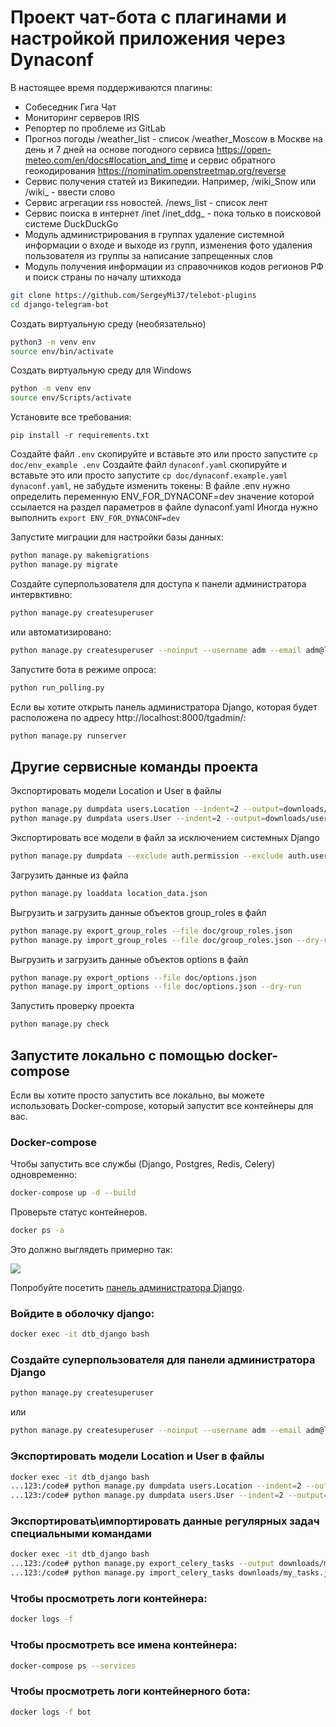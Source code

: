 # Проект чат-бота с плагинами и настройкой приложения через Dynaconf

В настоящее время поддерживаются плагины:
- Собеседник Гига Чат
- Мониторинг серверов IRIS
- Репортер по проблеме из GitLab
- Прогноз погоды /weather_list - список /weather_Moscow в Москве на день и 7 дней 
  на основе погодного сервиса https://open-meteo.com/en/docs#location_and_time 
  и сервис обратного геокодирования https://nominatim.openstreetmap.org/reverse
- Сервис получения статей из Википедии. Например, /wiki_Snow или /wiki_ - ввести слово
- Сервис агрегации rss новостей. /news_list - список лент
- Сервис поиска в интернет /inet /inet_ddg_ - пока только в поисковой системе DuckDuckGo
- Модуль администрирования в группах
    удаление системной информации о входе и выходе из групп, изменения фото 
    удаления пользователя из группы за написание запрещенных слов
- Модуль получения информации из справочников кодов регионов РФ и поиск страны по началу штихкода

``` bash
git clone https://github.com/SergeyMi37/telebot-plugins
cd django-telegram-bot
```

Создать виртуальную среду (необязательно)
``` bash
python3 -m venv env
source env/bin/activate
```

Создать виртуальную среду для Windows
``` bash
python -m venv env
source env/Scripts/activate
```

Установите все требования:
```
pip install -r requirements.txt
```

Создайте файл `.env` скопируйте и вставьте это или просто запустите `cp doc/env_example .env`
Создайте файл `dynaconf.yaml` скопируйте и вставьте это или просто запустите `cp doc/dynaconf.example.yaml dynaconf.yaml`, не забудьте изменить токены:
В файле .env нужно определить переменную ENV_FOR_DYNACONF=dev значение которой ссылается на раздел параметров в файле dynaconf.yaml
Иногда нужно выполнить `export ENV_FOR_DYNACONF=dev`

Запустите миграции для настройки базы данных:
``` bash
python manage.py makemigrations
python manage.py migrate
```

Создайте суперпользователя для доступа к панели администратора интервктивно:
``` bash
python manage.py createsuperuser
```
или автоматизировано:
``` bash
python manage.py createsuperuser --noinput --username adm --email adm@localhost.com # .env DJANGO_SUPERUSER_PASSWORD=demo
```

Запустите бота в режиме опроса:
``` bash
python run_polling.py
```

Если вы хотите открыть панель администратора Django, которая будет расположена по адресу http://localhost:8000/tgadmin/:
``` bash
python manage.py runserver
```
## Другие сервисные команды проекта

Экспортировать модели Location и User в файлы
``` bash
python manage.py dumpdata users.Location --indent=2 --output=downloads/location_data.json
python manage.py dumpdata users.User --indent=2 --output=downloads/users_data.json
```
Экспортировать все модели в файл за исключением системных Django
``` bash
python manage.py dumpdata --exclude auth.permission --exclude auth.user --exclude contenttypes --exclude auth.group --exclude admin.logentry --exclude sessions.session --indent 2 > db-init-telebot.json
```
Загрузить данные из файла
``` bash
python manage.py loaddata location_data.json
```

Выгрузить и загрузить данные объектов group_roles в файл
``` bash
python manage.py export_group_roles --file doc/group_roles.json
python manage.py import_group_roles --file doc/group_roles.json --dry-run
```

Выгрузить и загрузить данные объектов options в файл
``` bash
python manage.py export_options --file doc/options.json
python manage.py import_options --file doc/options.json --dry-run
```

Запустить проверку проекта
``` bash
python manage.py check
```

## Запустите локально с помощью docker-compose
Если вы хотите просто запустить все локально, вы можете использовать Docker-compose, который запустит все контейнеры для вас.

### Docker-compose

Чтобы запустить все службы (Django, Postgres, Redis, Celery) одновременно:
``` bash
docker-compose up -d --build
```

Проверьте статус контейнеров.
``` bash
docker ps -a
```
Это должно выглядеть примерно так:
<p align="left">
<img src="https://github.com/ohld/django-telegram-bot/raw/main/.github/imgs/containers_status.png">
</p>

Попробуйте посетить <a href="http://0.0.0.0:8000/tgadmin">панель администратора Django</a>.

### Войдите в оболочку django:

``` bash
docker exec -it dtb_django bash
```

### Создайте суперпользователя для панели администратора Django

``` bash
python manage.py createsuperuser
```
или
``` bash
python manage.py createsuperuser --noinput --username adm --email adm@localhost.com # .env DJANGO_SUPERUSER_PASSWORD=demo
```

### Экспортировать модели Location и User в файлы
``` bash
docker exec -it dtb_django bash
...123:/code# python manage.py dumpdata users.Location --indent=2 --output=downloads/location_data.json
...123:/code# python manage.py dumpdata users.User --indent=2 --output=downloads/users_data.json
```

### Экспортировать\импортировать данные регулярных задач специальными командами 
``` bash
docker exec -it dtb_django bash
...123:/code# python manage.py export_celery_tasks --output downloads/my_tasks.json
...123:/code# python manage.py import_celery_tasks downloads/my_tasks.json --dry-run
```



### Чтобы просмотреть логи контейнера:

``` bash
docker logs -f
```
### Чтобы просмотреть все имена контейнера:

``` bash
docker-compose ps --services
```
### Чтобы просмотреть логи контейнерного бота:

``` bash
docker logs -f bot
```
